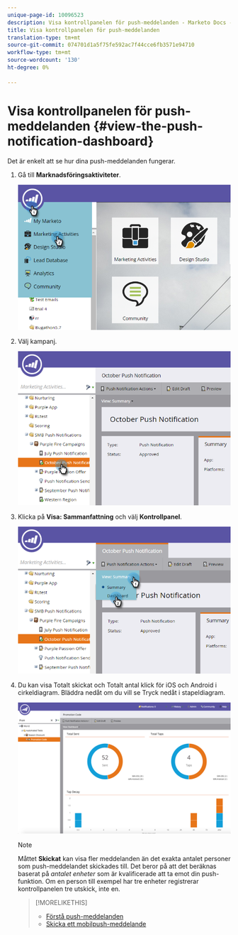 ```yaml
---
unique-page-id: 10096523
description: Visa kontrollpanelen för push-meddelanden - Marketo Docs - Produktdokumentation
title: Visa kontrollpanelen för push-meddelanden
translation-type: tm+mt
source-git-commit: 074701d1a5f75fe592ac7f44cce6fb3571e94710
workflow-type: tm+mt
source-wordcount: '130'
ht-degree: 0%

---
```



# Visa kontrollpanelen för push-meddelanden {#view-the-push-notification-dashboard}

Det är enkelt att se hur dina push-meddelanden fungerar.

1. Gå till **Marknadsföringsaktiviteter**.

   ![](assets/image2015-12-11-12-3a57-3a48.png)

1. Välj kampanj.

   ![](assets/image2015-12-11-13-3a1-3a56.png)

1. Klicka på **Visa: Sammanfattning** och välj **Kontrollpanel**.

   ![](assets/image2015-12-11-13-3a4-3a23.png)

1. Du kan visa Totalt skickat och Totalt antal klick för iOS och Android i cirkeldiagram. Bläddra nedåt om du vill se Tryck nedåt i stapeldiagram.

   ![](assets/image2015-12-15-15-3a23-3a47.png)

   >[!NOTE]
   >
   >Måttet **Skickat** kan visa fler meddelanden än det exakta antalet personer som push-meddelandet skickades till. Det beror på att det beräknas baserat på *antalet enheter* som är kvalificerade att ta emot din push-funktion. Om en person till exempel har tre enheter registrerar kontrollpanelen tre utskick, inte en.

   >[!MORELIKETHIS]
   >
   >
   >    
   >    
   >    * [Förstå push-meddelanden](understanding-push-notifications.md)
   >    * [Skicka ett mobilpush-meddelande](send-a-mobile-push-notification.md)



